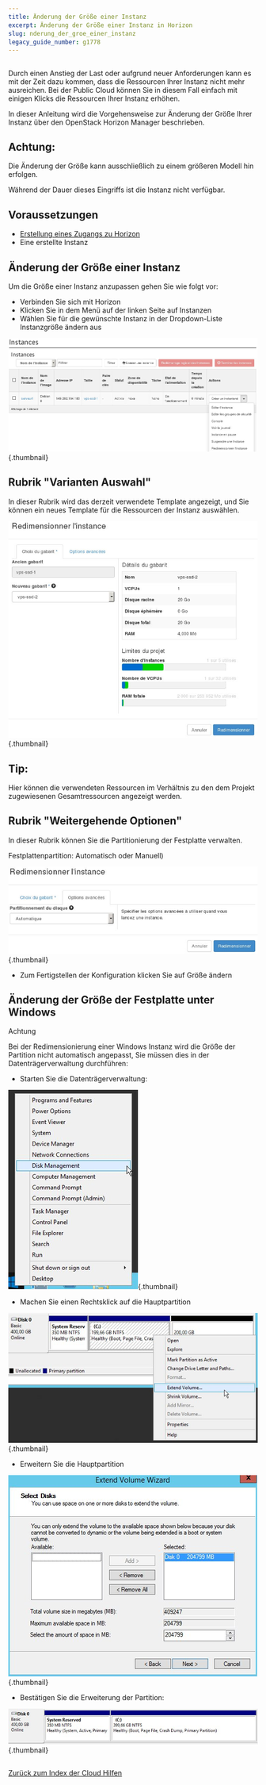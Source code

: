 ```yaml
---
title: Änderung der Größe einer Instanz
excerpt: Änderung der Größe einer Instanz in Horizon
slug: nderung_der_groe_einer_instanz
legacy_guide_number: g1778
---
```



## 
Durch einen Anstieg der Last oder aufgrund neuer Anforderungen kann es mit der Zeit dazu kommen, dass die Ressourcen Ihrer Instanz nicht mehr ausreichen. Bei der Public Cloud können Sie in diesem Fall einfach mit einigen Klicks die Ressourcen Ihrer Instanz erhöhen.

In dieser Anleitung wird die Vorgehensweise zur Änderung der Größe Ihrer Instanz über den OpenStack Horizon Manager beschrieben.

## Achtung:
Die Änderung der Größe kann ausschließlich zu einem größeren Modell hin erfolgen.

Während der Dauer dieses Eingriffs ist die Instanz nicht verfügbar.


## Voraussetzungen

- [Erstellung eines Zugangs zu Horizon]({legacy}1773)
- Eine erstellte Instanz




## Änderung der Größe einer Instanz
Um die Größe einer Instanz anzupassen gehen Sie wie folgt vor:


- Verbinden Sie sich mit Horizon
- Klicken Sie in dem Menü auf der linken Seite auf Instanzen
- Wählen Sie für die gewünschte Instanz in der Dropdown-Liste Instanzgröße ändern aus



![](images/img_2718.jpg){.thumbnail}


## Rubrik "Varianten Auswahl"
In dieser Rubrik wird das derzeit verwendete Template angezeigt, und Sie können ein neues Template für die Ressourcen der Instanz auswählen.

![](images/img_2717.jpg){.thumbnail}

## Tip:
Hier können die verwendeten Ressourcen im Verhältnis zu den dem Projekt zugewiesenen Gesamtressourcen angezeigt werden.


## Rubrik "Weitergehende Optionen"
In dieser Rubrik können Sie die Partitionierung der Festplatte verwalten.

Festplattenpartition: Automatisch oder Manuell)

![](images/img_2652.jpg){.thumbnail}

- Zum Fertigstellen der Konfiguration klicken Sie auf Größe ändern




## Änderung der Größe der Festplatte unter Windows
 Achtung 

Bei der Redimensionierung einer Windows Instanz wird die Größe der Partition nicht automatisch angepasst, Sie müssen dies in der Datenträgerverwaltung durchführen:


- Starten Sie die Datenträgerverwaltung:



![](images/img_2980.jpg){.thumbnail}

- Machen Sie einen Rechtsklick auf die Hauptpartition



![](images/img_2981.jpg){.thumbnail}

- Erweitern Sie die Hauptpartition



![](images/img_2978.jpg){.thumbnail}

- Bestätigen Sie die Erweiterung der Partition:



![](images/img_2979.jpg){.thumbnail}


## 
[Zurück zum Index der Cloud Hilfen]({legacy}1785)

